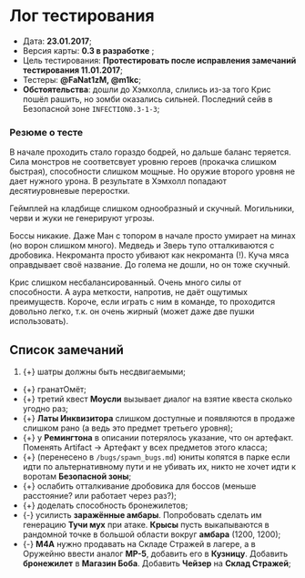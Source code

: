 # Лог тестирования

* Дата: **23.01.2017**;
* Версия карты: **0.3 в разработке** ;
* Цель тестирования: **Протестировать после исправления замечаний тестирования 11.01.2017**;
* Тестеры: **@FaNat1zM, @m1kc**;
* **Обстоятельства**: дошли до Хэмхолла, слились из-за того Крис пошёл рашить, но зомби оказались сильней. Последний сейв в Безопасной зоне `INFECTION0.3-1-3`;

### Резюме о тесте

В начале проходить стало гораздо бодрей, но дальше баланс теряется. Сила монстров не соответсвует уровню героев (прокачка слишком быстрая), способности слишком мощные. Но оружие второго уровня не дает нужного урона. В результате в Хэмхолл попадают десятиуровневые переростки.

Геймплей на кладбище слишком однообразный и скучный. Могильники, черви и жуки не генерируют угрозы.

Боссы никакие. Даже Ман с топором в начале просто умирает на минах (но ворон слишком много). Медведь и Зверь тупо отталкиваются с дробовика. Некроманта просто убивают как некроманта (!). Куча мяса оправдывает своё название. До голема не дошли, но он тоже скучный.

Крис слишком несбалансированный. Очень много силы от способности. А аура меткости, напротив, не даёт ощутимых преимуществ. Короче, если играть с ним в команде, то проходится довольно легко, т.к. он очень жирный (может даже две пушки использовать).

## Список замечаний

1. {+} шатры должны быть несдвигаемыми;
* {+} гранатОмёт;
* {+} третий квест **Моусли** вызывает диалог на взятие квеста сколько угодно раз;
* {+} **Латы Инквизитора** слишком доступные и появляются в продаже слишком рано (а ведь это предмет третьего уровня);
* {+} у **Ремингтона** в описании потерялось указание, что он артефакт. Поменять Artifact -> Артефакт у всех предметов этого класса;
* {+} (перенесено в `/bugs/spawn_bugs.md`) юниты копятся в парке если идти по альтернативному пути и не убивать их, никто не хочет идти к воротам **Безопасной зоны**;
* {+} ослабить отталкивание дробовика для боссов (меньше расстояние? или работает через раз?);
* {+} доделать способность бронежилетов;
* {-} усилисть **заражённые амбары**. Попробовать сделать им генерацию **Тучи мух** при атаке. **Крысы** пусть выкапываются в рандомной точке в большой области вокруг **амбара** (1200, 1200);
* {-} **М4А** нужно продавать на Складе Стражей в лагере, а в Оружейню ввести аналог **MP-5**, добавить его в **Кузницу**. Добавить **бронежилет** в **Магазин Боба**. Добавить **Чейзер** на **Склад Стражей**;